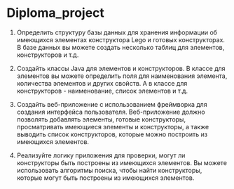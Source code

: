 # Diploma_project
1. Определить структуру базы данных для хранения информации об имеющихся элементах конструктора Lego и готовых конструкторах. В базе данных вы можете создать несколько таблиц для элементов, конструкторов и т.д.

2. Создайть классы Java для элементов и конструкторов. В классе для элементов вы можете определить поля для наименования элемента, количества элементов и других свойств. А в классе для конструкторов - наименование, список элементов и т.д.

3. Создайть веб-приложение с использованием фреймворка для создания интерфейса пользователя. Веб-приложение должно позволять добавлять элементы, готовые конструкторы, просматривать имеющиеся элементы и конструкторы, а также выводить список конструкторов, которые можно построить из имеющихся элементов.

4. Реализуйте логику приложения для проверки, могут ли конструкторы быть построены из имеющихся элементов. Вы можете использовать алгоритмы поиска, чтобы найти конструкторы, которые могут быть построены из имеющихся элементов.
